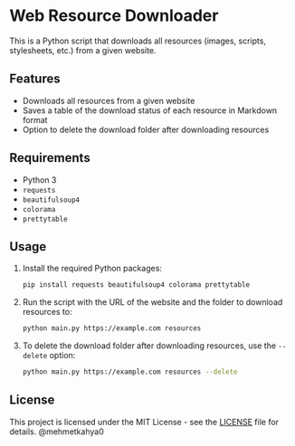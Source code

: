 # Web Resource Downloader

This is a Python script that downloads all resources (images, scripts, stylesheets, etc.) from a given website.

## Features

- Downloads all resources from a given website
- Saves a table of the download status of each resource in Markdown format
- Option to delete the download folder after downloading resources

## Requirements

- Python 3
- `requests`
- `beautifulsoup4`
- `colorama`
- `prettytable`

## Usage

1. Install the required Python packages:

    ```bash
    pip install requests beautifulsoup4 colorama prettytable
    ```

2. Run the script with the URL of the website and the folder to download resources to:

    ```bash
    python main.py https://example.com resources
    ```

3. To delete the download folder after downloading resources, use the `--delete` option:

    ```bash
    python main.py https://example.com resources --delete
    ```

## License

This project is licensed under the MIT License - see the [LICENSE](LICENSE) file for details.
@mehmetkahya0


